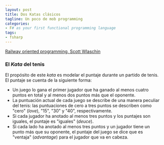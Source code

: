 ```yaml
---
layout: post
title: Dos Katas clásicos
tagline: Un poco de mob programming 
categories: 
- F# as your first functional programming language
tags:
- fsharp
---
```


[Railway oriented programming, Scott Wlaschin](https://www.youtube.com/watch?v=fYo3LN9Vf_M&ab_channel=TechTrain)

### El _Kata_ del tenis

El propósito de este _kata_ es modelar el puntaje durante un partido de tenis. El puntaje se cuenta de la siguiente 
forma:

- Un juego lo gana el primer jugador que ha ganado al menos cuatro puntos en total y al menos dos puntos más que el oponente.
- La puntuación actual de cada juego se describe de una manera peculiar del tenis: las puntuaciones de cero a tres puntos se describen como "cero" (_love_), "15", "30" y "40", respectivamente.
- Si cada jugador ha anotado al menos tres puntos y los puntajes son iguales, el puntaje es "iguales" (_deuce_).
- Si cada lado ha anotado al menos tres puntos y un jugador tiene un punto más que su oponente, el puntaje del juego se dice que es "ventaja" (_advantage_) para el jugador que va en cabeza.


